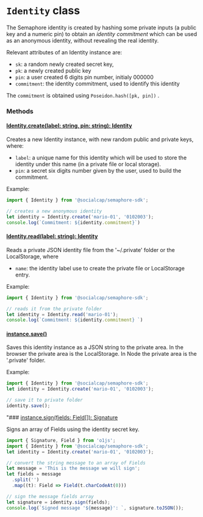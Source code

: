 # `Identity` class

The Semaphore identity is created by hashing some private inputs (a public key 
 and a numeric pin) to obtain an _identity commitment_ which can be used as an 
 anonymous identity, without revealing the real identity.

Relevant attributes of an Identity instance are:

- `sk`: a random newly created secret key, 
- `pk`: a newly created public key 
- `pin`: a user created 6 digits pin number, initialy 000000
- `commitment`: the identity commitment, used to identify this identity  

The `commitment` is obtained using `Poseidon.hash([pk, pin])` .

### Methods

#### [Identity.create(label: string, pin: string): Identity](src/identity.ts)

Creates a new Identity instance, with new random public and private keys, where:

- `label`: a unique name for this identity which will be used to store the 
  identity under this name (in a private file or local storage).
- `pin`: a secret six digits number given by the user, used to build the commitment.

Example:

~~~typescript
import { Identity }	from '@socialcap/semaphore-sdk';

// creates a new anonymous identity
let identity = Identity.create('mario-01', '0102003');
console.log(`Commitment: ${identity.commitment}`)
~~~

#### [Identity.read(label: string): Identity](src/identity.ts)

Reads a private JSON identity file from the '~/.private' folder or the LocalStorage, where

- `name`: the identity label use to create the private file or LocalStorage entry.

Example:

~~~typescript
import { Identity }	from '@socialcap/semaphore-sdk';

// reads it from the private folder
let identity = Identity.read('mario-01');
console.log(`Commitment: ${identity.commitment} `)
~~~

#### [instance.save()](src/identity.ts)

Saves this identity instance as a JSON string to the private area. In the 
browser the private area is the LocalStorage. In Node the private area is 
the '.private' folder.

Example:

~~~typescript
import { Identity }	from '@socialcap/semaphore-sdk';
let identity = Identity.create('mario-01', '0102003');

// save it to private folder
identity.save();
~~~

"### [instance.sign(fields: Field[]): Signature](src/identity.ts)

Signs an array of Fields using the identity secret key.

~~~typescript
import { Signature, Field } from 'o1js';
import { Identity }	from '@socialcap/semaphore-sdk';
let identity = Identity.create('mario-01', '0102003');

// convert the string message to an array of Fields
let message = 'This is the message we will sign';
let fields = message
  .split('')
  .map((t): Field => Field(t.charCodeAt(0)))

// sign the message fields array
let signature = identity.sign(fields);
console.log(`Signed message '${message}': `, signature.toJSON());
~~~

